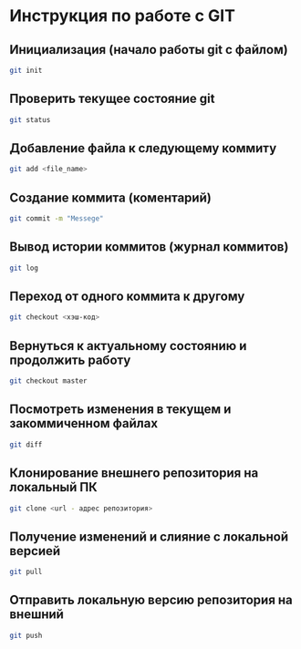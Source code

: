 # Инструкция по работе с GIT

## Инициализация (начало работы git с файлом)
```sh
git init
```
## Проверить текущее состояние git
```sh
git status
```
## Добавление файла к следующему коммиту
```sh
git add <file_name>
```
## Создание коммита (коментарий)
```sh
git commit -m "Messege"
```
## Вывод истории коммитов (журнал коммитов)
```sh
git log
```
## Переход от одного коммита к другому
```sh
git checkout <хэш-код>
```
## Вернуться к актуальному состоянию и продолжить работу
```sh
git checkout master
```
## Посмотреть изменения в текущем и закоммиченном файлах
```sh
git diff
```

## Клонирование внешнего репозитория на локальный ПК
```sh
git clone <url - адрес репозитория>
```

## Получение изменений и слияние с локальной версией
```sh
git pull
```

## Отправить локальную версию репозитория на внешний
```sh
git push
```
